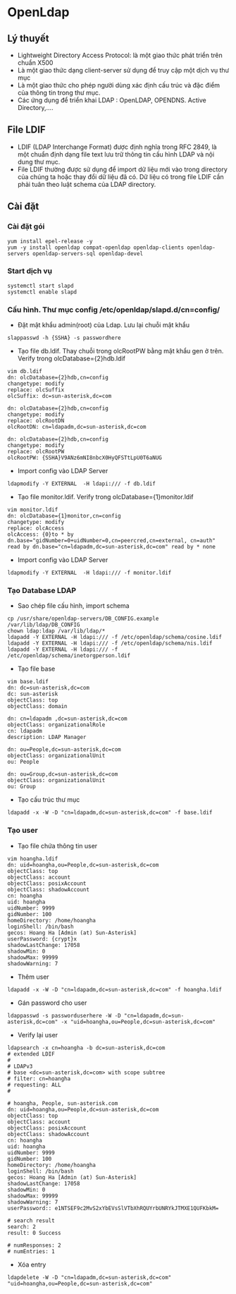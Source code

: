 # OpenLdap
## Lý thuyết
- Lightweight Directory Access Protocol: là một giao thức phát triển trên chuẩn X500
- Là một giao thức dạng client-server sử dụng để truy cập một dịch vụ thư mục
- Là một giao thức cho phép người dùng xác định cấu trúc và đặc điểm của thông tin trong thư mục.
- Các ứng dụng để triển khai LDAP : OpenLDAP, OPENDNS. Active Directory,….
## File LDIF
- LDIF (LDAP Interchange Format) được định nghĩa trong RFC 2849, là một chuẩn định dạng file text lưu trữ thông tin cấu hình LDAP và nội dung thư mục.
- File LDIF thường được sử dụng để import dữ liệu mới vào trong directory của chúng ta hoặc thay đổi dữ liệu đã có. Dữ liệu có trong file LDIF cần phải tuân theo luật schema của LDAP directory.
## Cài đặt
### Cài đặt gói
```
yum install epel-release -y
yum -y install openldap compat-openldap openldap-clients openldap-servers openldap-servers-sql openldap-devel
```
### Start dịch vụ
```
systemctl start slapd
systemctl enable slapd
```
### Cấu hình. Thư mục config /etc/openldap/slapd.d/cn\=config/
- Đặt mật khẩu admin(root) của Ldap. Lưu lại chuỗi mật khẩu
```
slappasswd -h {SSHA} -s passwordhere
```
- Tạo file db.ldif. Thay chuỗi trong olcRootPW bằng mật khẩu gen ở trên. Verify trong olcDatabase\=\{2\}hdb.ldif
```
vim db.ldif
dn: olcDatabase={2}hdb,cn=config
changetype: modify
replace: olcSuffix
olcSuffix: dc=sun-asterisk,dc=com

dn: olcDatabase={2}hdb,cn=config
changetype: modify
replace: olcRootDN
olcRootDN: cn=ldapadm,dc=sun-asterisk,dc=com

dn: olcDatabase={2}hdb,cn=config
changetype: modify
replace: olcRootPW
olcRootPW: {SSHA}V9ANz6mNI8nbcX0HyQFSTtLpU0T6aNUG
```
- Import config vào LDAP Server
```
ldapmodify -Y EXTERNAL  -H ldapi:/// -f db.ldif
```
- Tạo file monitor.ldif. Verify trong olcDatabase={1}monitor.ldif
```
vim monitor.ldif
dn: olcDatabase={1}monitor,cn=config
changetype: modify
replace: olcAccess
olcAccess: {0}to * by dn.base="gidNumber=0+uidNumber=0,cn=peercred,cn=external, cn=auth" read by dn.base="cn=ldapadm,dc=sun-asterisk,dc=com" read by * none
```
- Import config vào LDAP Server
```
ldapmodify -Y EXTERNAL  -H ldapi:/// -f monitor.ldif
```
### Tạo Database LDAP
- Sao chép file cấu hình, import schema
```
cp /usr/share/openldap-servers/DB_CONFIG.example /var/lib/ldap/DB_CONFIG
chown ldap:ldap /var/lib/ldap/*
ldapadd -Y EXTERNAL -H ldapi:/// -f /etc/openldap/schema/cosine.ldif
ldapadd -Y EXTERNAL -H ldapi:/// -f /etc/openldap/schema/nis.ldif 
ldapadd -Y EXTERNAL -H ldapi:/// -f /etc/openldap/schema/inetorgperson.ldif
```
- Tạo file base 
```
vim base.ldif
dn: dc=sun-asterisk,dc=com
dc: sun-asterisk
objectClass: top
objectClass: domain

dn: cn=ldapadm ,dc=sun-asterisk,dc=com
objectClass: organizationalRole
cn: ldapadm
description: LDAP Manager

dn: ou=People,dc=sun-asterisk,dc=com
objectClass: organizationalUnit
ou: People

dn: ou=Group,dc=sun-asterisk,dc=com
objectClass: organizationalUnit
ou: Group
```
- Tạo cấu trúc thư mục
```
ldapadd -x -W -D "cn=ldapadm,dc=sun-asterisk,dc=com" -f base.ldif
```
### Tạo user
- Tạo file chứa thông tin user
```
vim hoangha.ldif
dn: uid=hoangha,ou=People,dc=sun-asterisk,dc=com
objectClass: top
objectClass: account
objectClass: posixAccount
objectClass: shadowAccount
cn: hoangha
uid: hoangha
uidNumber: 9999
gidNumber: 100
homeDirectory: /home/hoangha
loginShell: /bin/bash
gecos: Hoang Ha [Admin (at) Sun-Asterisk]
userPassword: {crypt}x
shadowLastChange: 17058
shadowMin: 0
shadowMax: 99999
shadowWarning: 7
```
- Thêm user
```
ldapadd -x -W -D "cn=ldapadm,dc=sun-asterisk,dc=com" -f hoangha.ldif
```
- Gán password cho user
```
ldappasswd -s passworduserhere -W -D "cn=ldapadm,dc=sun-asterisk,dc=com" -x "uid=hoangha,ou=People,dc=sun-asterisk,dc=com"
```
- Verify lại user
```
ldapsearch -x cn=hoangha -b dc=sun-asterisk,dc=com
# extended LDIF
#
# LDAPv3
# base <dc=sun-asterisk,dc=com> with scope subtree
# filter: cn=hoangha
# requesting: ALL
#

# hoangha, People, sun-asterisk.com
dn: uid=hoangha,ou=People,dc=sun-asterisk,dc=com
objectClass: top
objectClass: account
objectClass: posixAccount
objectClass: shadowAccount
cn: hoangha
uid: hoangha
uidNumber: 9999
gidNumber: 100
homeDirectory: /home/hoangha
loginShell: /bin/bash
gecos: Hoang Ha [Admin (at) Sun-Asterisk]
shadowLastChange: 17058
shadowMin: 0
shadowMax: 99999
shadowWarning: 7
userPassword:: e1NTSEF9c2MvS2xYbEVsSlVTbXhRQUYrbUNRYkJTMXE1QUFKbkM=

# search result
search: 2
result: 0 Success

# numResponses: 2
# numEntries: 1
```
- Xóa entry
```
ldapdelete -W -D "cn=ldapadm,dc=sun-asterisk,dc=com" "uid=hoangha,ou=People,dc=sun-asterisk,dc=com"
```
